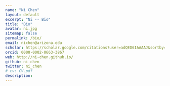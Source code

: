 ```yaml
---
name: "Ni Chen"
layout: default
excerpt: "Ni -- Bio"
title: "Bio"
avatar: ni.jpg
sitemap: false
permalink: /bio/
email: nichen@arizona.edu
scholar: https://scholar.google.com/citations?user=adQED6IAAAAJ&sortby=pubdate
orcid: 0000-0002-0663-3867
web: http://ni-chen.github.io/
github: ni-chen
twitter: ni_chen
# cv: CV.pdf
description:
---
```

